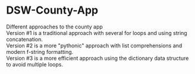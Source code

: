 # DSW-County-App
Different approaches to the county app  
Version #1 is a traditional approach with several for loops and using string concatenation.  
Version #2 is a more "pythonic" approach with list comprehensions and modern f-string formatting.  
Version #3 is a more efficient approach using the dictionary data structure to avoid multiple loops.  
